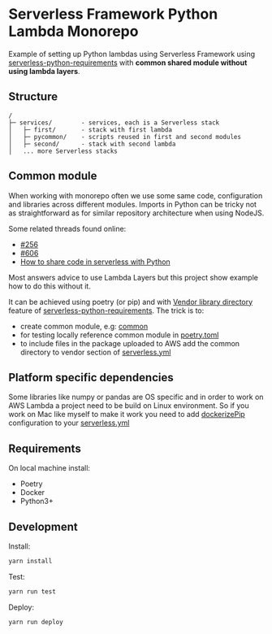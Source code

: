 # Serverless Framework Python Lambda Monorepo

Example of setting up Python lambdas using Serverless Framework using
[serverless-python-requirements](https://github.com/UnitedIncome/serverless-python-requirements)
with **common shared module without using lambda layers**.

## Structure
```
/
├─ services/        - services, each is a Serverless stack
│   ├─ first/       - stack with first lambda
│   ├─ pycommon/    - scripts reused in first and second modules
│   ├─ second/      - stack with second lambda
│   ... more Serverless stacks
```

## Common module
When working with monorepo often we use some same code, configuration and libraries across different
modules. Imports in Python can be tricky not as straightforward as for similar repository architecture when using
NodeJS. 

Some related threads found online:

- [#256](https://github.com/UnitedIncome/serverless-python-requirements/issues/265)
- [#606](https://github.com/UnitedIncome/serverless-python-requirements/issues/606)
- [How to share code in serverless with Python](https://stackoverflow.com/questions/61158117/how-to-share-code-in-serverless-with-python-properly)

Most answers advice to use Lambda Layers but this project show example how to do this without it.

It can be achieved using poetry (or pip) and with [Vendor library directory](https://github.com/UnitedIncome/serverless-python-requirements#vendor-library-directory)
feature of [serverless-python-requirements](https://github.com/UnitedIncome/serverless-python-requirements).
The trick is to:
- create common module, e.g: [common](https://github.com/wermajew/serverless-lambda-python-monorepo/tree/main/services/pycommon)
- for testing locally reference common module in [poetry.toml](https://github.com/wermajew/serverless-lambda-python-monorepo/blob/main/services/first/pyproject.toml#L12)
- to include files in the package uploaded to AWS add the common directory to vendor section of [serverless.yml](https://github.com/wermajew/serverless-lambda-python-monorepo/blob/main/services/second/serverless.yml#L9)


## Platform specific dependencies
Some libraries like numpy or pandas are OS specific and in order to work on AWS Lambda
a project need to be build on Linux environment. So if you work on Mac like myself to make it work
you need to add [dockerizePip](https://github.com/UnitedIncome/serverless-python-requirements#cross-compiling) 
configuration to your [serverless.yml](https://github.com/wermajew/serverless-lambda-python-monorepo/blob/main/services/first/serverless.yml#L9)


## Requirements

On local machine install:

- Poetry
- Docker
- Python3+

## Development

Install:

```bash
yarn install
```

Test:

```bash
yarn run test
```

Deploy:

```bash
yarn run deploy
```
